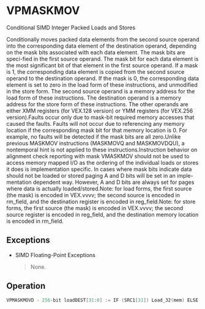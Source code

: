 # VPMASKMOV

Conditional SIMD Integer Packed Loads and Stores

Conditionally moves packed data elements from the second source operand into the corresponding data element of the destination operand, depending on the mask bits associated with each data element.
The mask bits are speci-fied in the first source operand.
The mask bit for each data element is the most significant bit of that element in the first source operand.
If a mask is 1, the corresponding data element is copied from the second source operand to the destination operand.
If the mask is 0, the corresponding data element is set to zero in the load form of these instructions, and unmodified in the store form.
The second source operand is a memory address for the load form of these instructions.
The destination operand is a memory address for the store form of these instructions.
The other operands are either XMM registers (for VEX.128 version) or YMM registers (for VEX.256 version).Faults occur only due to mask-bit required memory accesses that caused the faults.
Faults will not occur due to referencing any memory location if the corresponding mask bit for that memory location is 0.
For example, no faults will be detected if the mask bits are all zero.Unlike previous MASKMOV instructions (MASKMOVQ and MASKMOVDQU), a nontemporal hint is not applied to these instructions.Instruction behavior on alignment check reporting with mask VMASKMOV should not be used to access memory mapped I/O as the ordering of the individual loads or stores it does is implementation specific.
In cases where mask bits indicate data should not be loaded or stored paging A and D bits will be set in an imple-mentation dependent way.
However, A and D bits are always set for pages where data is actually loaded/stored.Note: for load forms, the first source (the mask) is encoded in VEX.vvvv; the second source is encoded in rm_field, and the destination register is encoded in reg_field.Note: for store forms, the first source (the mask) is encoded in VEX.vvvv; the second source register is encoded in reg_field, and the destination memory location is encoded in rm_field.

## Exceptions

- SIMD Floating-Point Exceptions
  > None.

## Operation

```C
VPMASKMOVD - 256-bit loadDEST[31:0] := IF (SRC1[31]) Load_32(mem) ELSE 0 DEST[63:32] := IF (SRC1[63]) Load_32(mem + 4) ELSE 0 DEST[95:64] := IF (SRC1[95]) Load_32(mem + 8) ELSE 0 DEST[127:96] := IF (SRC1[127]) Load_32(mem + 12) ELSE 0 DEST[159:128] := IF (SRC1[159]) Load_32(mem + 16) ELSE 0 DEST[191:160] := IF (SRC1[191]) Load_32(mem + 20) ELSE 0 DEST[223:192] := IF (SRC1[223]) Load_32(mem + 24) ELSE 0 DEST[255:224] := IF (SRC1[255]) Load_32(mem + 28) ELSE 0 VPMASKMOVD -128-bit load DEST[31:0] := IF (SRC1[31]) Load_32(mem) ELSE 0 DEST[63:32] := IF (SRC1[63]) Load_32(mem + 4) ELSE 0 DEST[95:64] := IF (SRC1[95]) Load_32(mem + 8) ELSE 0 DEST[127:97] := IF (SRC1[127]) Load_32(mem + 12) ELSE 0 DEST[MAXVL-1:128] := 0VPMASKMOVQ - 256-bit loadDEST[63:0] := IF (SRC1[63]) Load_64(mem) ELSE 0 DEST[127:64] := IF (SRC1[127]) Load_64(mem + 8) ELSE 0 DEST[195:128] := IF (SRC1[191]) Load_64(mem + 16) ELSE 0 DEST[255:196] := IF (SRC1[255]) Load_64(mem + 24) ELSE 0 VPMASKMOVQ - 128-bit load DEST[63:0] := IF (SRC1[63]) Load_64(mem) ELSE 0 DEST[127:64] := IF (SRC1[127]) Load_64(mem + 16) ELSE 0DEST[MAXVL-1:128] := 0VPMASKMOVD - 256-bit storeIF (SRC1[31]) DEST[31:0] := SRC2[31:0] IF (SRC1[63]) DEST[63:32] := SRC2[63:32] IF (SRC1[95]) DEST[95:64] := SRC2[95:64] IF (SRC1[127]) DEST[127:96] := SRC2[127:96] IF (SRC1[159]) DEST[159:128] :=SRC2[159:128] IF (SRC1[191]) DEST[191:160] := SRC2[191:160] VPMASKMOVD - 128-bit storeIF (SRC1[31]) DEST[31:0] := SRC2[31:0] IF (SRC1[63]) DEST[63:32] := SRC2[63:32] IF (SRC1[95]) DEST[95:64] := SRC2[95:64] IF (SRC1[127]) DEST[127:96] := SRC2[127:96] VPMASKMOVQ - 256-bit storeIF (SRC1[63]) DEST[63:0] := SRC2[63:0] IF (SRC1[127]) DEST[127:64] :=SRC2[127:64] IF (SRC1[191]) DEST[191:128] := SRC2[191:128] IF (SRC1[255]) DEST[255:192] := SRC2[255:192] VPMASKMOVQ - 128-bit storeIF (SRC1[63]) DEST[63:0] := SRC2[63:0] IF (SRC1[127]) DEST[127:64] :=SRC2[127:64] Intel C/C++ Compiler Intrinsic EquivalentVPMASKMOVD: __m256i _mm256_maskload_epi32(int const *a, __m256i mask)VPMASKMOVD: void    _mm256_maskstore_epi32(int *a, __m256i mask, __m256i b)VPMASKMOVQ: __m256i _mm256_maskload_epi64(__int64 const *a, __m256i mask);VPMASKMOVQ: void    _mm256_maskstore_epi64(__int64 *a, __m256i mask, __m256d b);VPMASKMOVD: __m128i _mm_maskload_epi32(int const *a, __m128i mask)VPMASKMOVD: void    _mm_maskstore_epi32(int *a, __m128i mask, __m128 b)VPMASKMOVQ: __m128i _mm_maskload_epi64(__int cont *a, __m128i mask);VPMASKMOVQ: void    _mm_maskstore_epi64(__int64 *a, __m128i mask, __m128i b);
```
